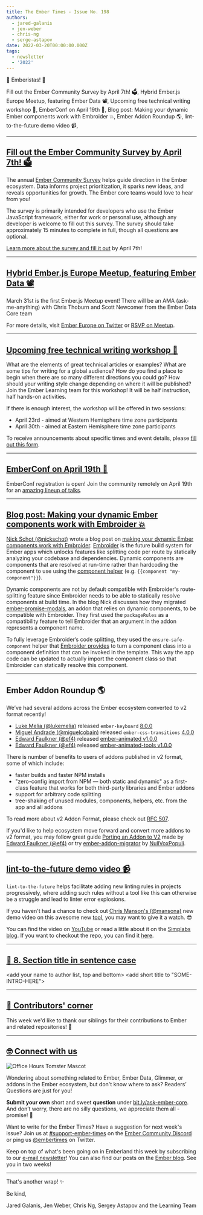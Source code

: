 ```yaml
---
title: The Ember Times - Issue No. 198
authors:
  - jared-galanis
  - jen-weber
  - chris-ng
  - serge-astapov
date: 2022-03-20T00:00:00.000Z
tags:
  - newsletter
  - '2022'
---
```


👋 Emberistas! 🐹

Fill out the Ember Community Survey by April 7th! 🗳,
Hybrid Ember.js Europe Meetup, featuring Ember Data 📽,
Upcoming free technical writing workshop 📝,
EmberConf on April 19th 🐹,
Blog post: Making your dynamic Ember components work with Embroider 💥,
Ember Addon Roundup 🌎,
lint-to-the-future demo video 📹,

---

## [Fill out the Ember Community Survey by April 7th! 🗳](https://emberjs.com/survey/2022/)
  
The annual [Ember Community Survey](https://emberjs.com/survey/2022/) helps guide direction in the Ember ecosystem.
Data informs project prioritization, it sparks new ideas, and reveals opportunities for growth.
The Ember core teams would love to hear from you!
  
The survey is primarily intended for developers who use the Ember JavaScript framework, either for work or personal use, although any developer is welcome to fill out this survey. The survey should take approximately 15 minutes to complete in full, though all questions are optional.
  
[Learn more about the survey and fill it out](https://emberjs.com/survey/2022/) by April 7th!

---

## [Hybrid Ember.js Europe Meetup, featuring Ember Data 📽](https://twitter.com/embereurope)

March 31st is the first Ember.js Meetup event!
There will be an AMA (ask-me-anything) with Chris Thoburn and Scott Newcomer from the Ember Data Core team
  

For more details, visit [Ember Europe on Twitter](https://twitter.com/embereurope)
or [RSVP on Meetup](https://www.meetup.com/de-DE/ember-europe/events/283625821/).

---

## [Upcoming free technical writing workshop 📝](https://forms.gle/AvQFjjrJjozHBr529)

What are the elements of great technical articles or examples? What are some tips for writing for a global audience? How do you find a place to begin when there are so many different directions you could go? How should your writing style change depending on where it will be published? Join the Ember Learning team for this workshop! It will be half instruction, half hands-on activities.
  
If there is enough interest, the workshop will be offered in two sessions:

- April 23rd - aimed at Western Hemisphere time zone participants
- April 30th - aimed at Eastern Hemisphere time zone participants
  
To receive announcements about specific times and event details, please [fill out this form](https://forms.gle/AvQFjjrJjozHBr529).

---

## [EmberConf on April 19th 🐹](https://2022.emberconf.com/)

EmberConf registration is open! Join the community remotely on April 19th for an [amazing lineup of talks](https://2022.emberconf.com/).
  
---

## [Blog post: Making your dynamic Ember components work with Embroider 💥](https://simplabs.com/blog/2022/03/17/dynamic-components-embroider/)

[Nick Schot (@nickschot)](https://github.com/nickschot) wrote a blog post on [making your dynamic Ember components work with Embroider](https://simplabs.com/blog/2022/03/17/dynamic-components-embroider/). [Embroider](https://github.com/embroider-build/embroider) is the future build system for Ember apps which unlocks features like splitting code per route by statically analyzing your codebase and dependencies. Dynamic components are components that are resolved at run-time rather than hardcoding the component to use using the [component helper](https://api.emberjs.com/ember/release/classes/Ember.Templates.helpers/methods/component?anchor=component) (e.g. `{{component "my-component"}}`).

Dynamic components are not by default compatible with Embroider's route-splitting feature since Embroider needs to be able to statically resolve components at build time. In the blog Nick discusses how they migrated [ember-promise-modals](https://github.com/simplabs/ember-promise-modals), an addon that relies on dynamic components, to be compatible with Embroider. They first used the `packageRules` as a compatibility feature to tell Embroider that an argument in the addon represents a component name.

To fully leverage Embroider’s code splitting, they used the `ensure-safe-component` helper that [Embroider provides](https://github.com/embroider-build/embroider/blob/main/REPLACING-COMPONENT-HELPER.md) to turn a component class into a component definition that can be invoked in the template. This way the app code can be updated to actually import the component class so that Embroider can statically resolve this component.

---

## Ember Addon Roundup 🌎

We’ve had several addons across the Ember ecosystem converted to v2 format recently!

- [Luke Melia (@lukemelia)](https://github.com/lukemelia) released `ember-keyboard` [8.0.0](https://github.com/adopted-ember-addons/ember-keyboard/releases/tag/v8.0.0)
- [Miguel Andrade (@miguelcobain)](https://github.com/miguelcobain) released `ember-css-transitions` [4.0.0](https://github.com/peec/ember-css-transitions/releases/tag/v4.0.0)
- [Edward Faulkner (@ef4)](https://github.com/ef4) released [ember-animated v1.0.0](https://github.com/ember-animation/ember-animated/releases/tag/v1.0.0)
- [Edward Faulkner (@ef4)](https://github.com/ef4) released [ember-animated-tools v1.0.0](https://github.com/ember-animation/ember-animated-tools/releases/tag/v1.0.0)

There is number of benefits to users of addons published in v2 format, some of which include:

- faster builds and faster NPM installs
- "zero-config import from NPM — both static and dynamic" as a first-class feature that works for both third-party libraries and Ember addons
- support for arbitrary code splitting
- tree-shaking of unused modules, components, helpers, etc. from the app and all addons

To read more about v2 Addon Format, please check out [RFC 507](https://github.com/emberjs/rfcs/blob/master/text/0507-embroider-v2-package-format.md).

If you'd like to help ecosystem move forward and convert more addons to v2 format, you may follow great guide [Porting an Addon to V2](https://github.com/embroider-build/embroider/blob/main/PORTING-ADDONS-TO-V2.md) made by [Edward Faulkner (@ef4)](https://github.com/ef4) or try [ember-addon-migrator](https://github.com/NullVoxPopuli/ember-addon-migrator) by [NullVoxPopuli](https://github.com/NullVoxPopuli).

---

## [lint-to-the-future demo video 📹](https://twitter.com/real_ate/status/1500839305878642692)

`lint-to-the-future` helps facilitate adding new linting rules in projects progressively, where adding such rules without a tool like this can otherwise be a struggle and lead to linter error explosions.

If you haven't had a chance to check out [Chris Manson's (@mansona)](https://github.com/mansona) new demo video on this awesome new [tool](https://github.com/mansona/lint-to-the-future), you may want to give it a watch. 😎

You can find the video on [YouTube](https://www.youtube.com/watch?v=bsDFXjDKjPc) or read a little about it on the [Simplabs blog](https://simplabs.com/blog/2022/03/07/better-code-with-lint-to-the-future/). If you want to checkout the repo, you can find it [here](https://github.com/mansona/lint-to-the-future).

---

## [🐹 8. Section title in sentence case](section-url)

<change section title emoji>
<consider adding some bold to your paragraph>
<add the contributor in the post in format "FirstName LastName (@githubUserName)" linked to their GitHub account>
<please include link to external article/repo/etc in paragraph / body text, not just header title above>

<add your name to author list, top and bottom>
<add short title to "SOME-INTRO-HERE">

---

## [👏 Contributors' corner](https://guides.emberjs.com/release/contributing/repositories/)

<p>This week we'd like to thank our siblings for their contributions to Ember and related repositories! 💖</p>

---

## [🤓 Connect with us](https://docs.google.com/forms/d/e/1FAIpQLScqu7Lw_9cIkRtAiXKitgkAo4xX_pV1pdCfMJgIr6Py1V-9Og/viewform)

<div class="blog-row">
  <img class="float-right small transparent padded" alt="Office Hours Tomster Mascot" title="Readers' Questions" src="/images/tomsters/officehours.png" />

  <p>Wondering about something related to Ember, Ember Data, Glimmer, or addons in the Ember ecosystem, but don't know where to ask? Readers’ Questions are just for you!</p>

  <p><strong>Submit your own</strong> short and sweet <strong>question</strong> under <a href="https://bit.ly/ask-ember-core" target="rq">bit.ly/ask-ember-core</a>. And don’t worry, there are no silly questions, we appreciate them all - promise! 🤞</p>

  <p>Want to write for the Ember Times? Have a suggestion for next week's issue? Join us at <a href="https://discordapp.com/channels/480462759797063690/485450546887786506">#support-ember-times</a> on the <a href="https://discord.gg/emberjs">Ember Community Discord</a> or ping us <a href="https://twitter.com/embertimes">@embertimes</a> on Twitter.</p>

  <p>Keep on top of what's been going on in Emberland this week by subscribing to our <a href="https://embertimes.substack.com/">e-mail newsletter</a>! You can also find our posts on the <a href="https://blog.emberjs.com/tag/newsletter">Ember blog</a>. See you in two weeks!</p>
</div>

---

That's another wrap! ✨

Be kind,

Jared Galanis, Jen Weber, Chris Ng, Sergey Astapov and the Learning Team
